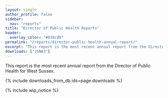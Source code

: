 ```yaml
---
layout: single
author_profile: false
sidebar:
  nav: "reports"
title: "Director of Public Health Reports"
header:
  overlay_color: "#038cd0"
permalink: "/reports/director-public-health-annual-report/"
excerpt: "This report is the most recent annual report from the Director of Public Health for West Sussex."
downloads: ["JSNA3"]
---
```


This report is the most recent annual report from the Director of Public Health for West Sussex.

{% include downloads_from_db ids=page.downloads %}

{% include wip_notice %}